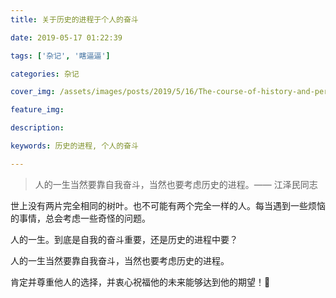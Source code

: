 ```yaml
---
title: 关于历史的进程于个人的奋斗

date: 2019-05-17 01:22:39

tags: ['杂记', '瞎逼逼']

categories: 杂记

cover_img: /assets/images/posts/2019/5/16/The-course-of-history-and-personal-struggle.jpeg

feature_img:

description:

keywords: 历史的进程, 个人的奋斗

---
```


> 人的一生当然要靠自我奋斗，当然也要考虑历史的进程。—— 江泽民同志


世上没有两片完全相同的树叶。也不可能有两个完全一样的人。每当遇到一些烦恼的事情，总会考虑一些奇怪的问题。

人的一生。到底是自我的奋斗重要，还是历史的进程中要？

人的一生当然要靠自我奋斗，当然也要考虑历史的进程。

肯定并尊重他人的选择，并衷心祝福他的未来能够达到他的期望！🙂